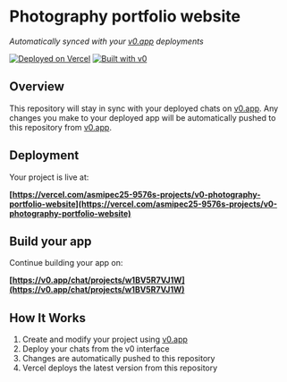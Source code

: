 # Photography portfolio website

*Automatically synced with your [v0.app](https://v0.app) deployments*

[![Deployed on Vercel](https://img.shields.io/badge/Deployed%20on-Vercel-black?style=for-the-badge&logo=vercel)](https://vercel.com/asmipec25-9576s-projects/v0-photography-portfolio-website)
[![Built with v0](https://img.shields.io/badge/Built%20with-v0.app-black?style=for-the-badge)](https://v0.app/chat/projects/w1BV5R7VJ1W)

## Overview

This repository will stay in sync with your deployed chats on [v0.app](https://v0.app).
Any changes you make to your deployed app will be automatically pushed to this repository from [v0.app](https://v0.app).

## Deployment

Your project is live at:

**[https://vercel.com/asmipec25-9576s-projects/v0-photography-portfolio-website](https://vercel.com/asmipec25-9576s-projects/v0-photography-portfolio-website)**

## Build your app

Continue building your app on:

**[https://v0.app/chat/projects/w1BV5R7VJ1W](https://v0.app/chat/projects/w1BV5R7VJ1W)**

## How It Works

1. Create and modify your project using [v0.app](https://v0.app)
2. Deploy your chats from the v0 interface
3. Changes are automatically pushed to this repository
4. Vercel deploys the latest version from this repository